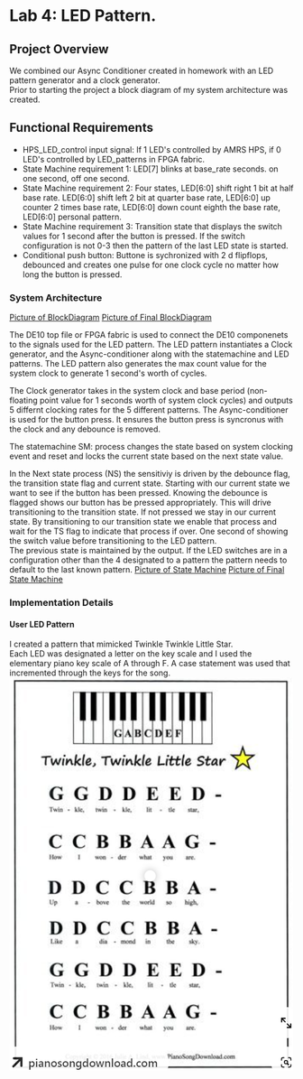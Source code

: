 # Lab 4: LED Pattern.
## Project Overview
We combined our Async Conditioner created in homework with an LED pattern generator and a clock generator.  
Prior to starting the project a block diagram of my system architecture was created.  

## Functional Requirements
 - HPS_LED_control input signal: If 1 LED's controlled by AMRS HPS, if 0 LED's controlled by LED_patterns in FPGA fabric.
 - State Machine requirement 1: LED[7] blinks at base_rate seconds. on one second, off one second. 
 - State Machine requirement 2: Four states, LED[6:0] shift right 1 bit at half base rate. LED[6:0] shift left 2 bit at quarter base rate, LED[6:0] up counter 2 times base rate, LED[6:0] down count eighth the base rate, LED[6:0] personal pattern.
 - State Machine requirement 3: Transition state that displays the switch values for 1 second after the button is pressed.  If the switch configuration is not 0-3 then the pattern of the last LED state is started.  
 - Conditional push button: Buttone is sychronized with 2 d flipflops, debounced and creates one pulse for one clock cycle no matter how long the button is pressed.
 
### System Architecture

[Picture of BlockDiagram](assets/Lab4/Lab4_BlockDiagram.png)
[Picture of Final BlockDiagram](assets/Lab4/Lab4_finalBlock.png.png)

The DE10 top file or FPGA fabric is used to connect the DE10 componenets to the signals used for the LED pattern.
The LED pattern instantiates a Clock generator, and the Async-conditioner along with the statemachine and LED patterns.
The LED pattern also generates the max count value for the system clock to generate 1 second's worth of cycles.  

The Clock generator takes in the system clock and base period (non-floating point value for 1 seconds worth of system clock cycles) and outputs 5 differnt clocking rates for the 5 different patterns. 
The Async-conditioner is used for the button press.  It ensures the button press is syncronus with the clock and any debounce is removed. 

The statemachine SM: process changes the state based on system clocking event and reset and locks the current state based on the next state value.  

In the Next state process (NS) the sensitiviy is driven by the debounce flag, the transition state flag and current state. 
Starting with our current state we want to see if the button has been pressed.  Knowing the debounce is flagged shows our button has be pressed appropriately.  This will drive transitioning to the transition state.  If not pressed we stay in our current state. 
By transitioning to our transition state we enable that process and wait for the TS flag to indicate that process if over.  One second of showing the switch value before transitioning to the LED pattern.  
The previous state is maintained by the output.  If the LED switches are in a configuration other than the 4 designated to a pattern the pattern needs to default to the last known pattern. 
[Picture of State Machine](assets/Lab4/Lab4_State_Diagram.png)
[Picture of Final State Machine](assets/Lab4/Lab4_State_diagram_final.png)


### Implementation Details
#### User LED Pattern
I created a pattern that mimicked Twinkle Twinkle Little Star.  
Each LED was designated a letter on the key scale and I used the elementary piano key scale of A through F. 
A case statement was used that incremented through the keys for the song.  
![Picture of LED pattern justification](assets/Lab4/Lab_4_PersonalPattern.png)